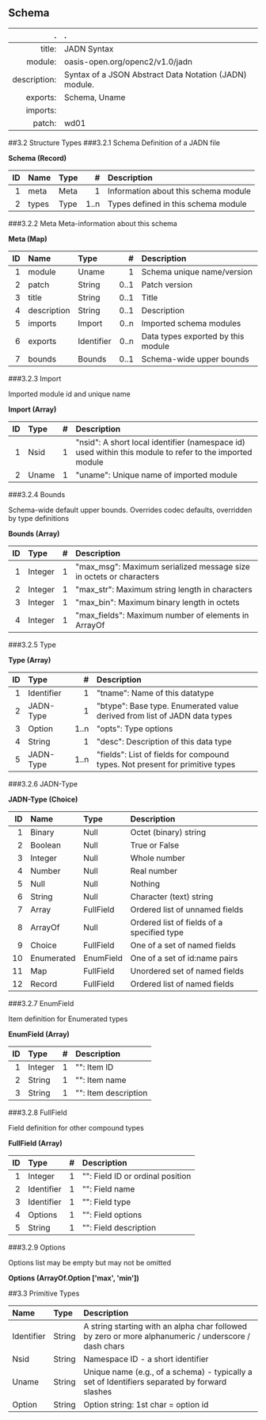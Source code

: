 <!-- Generated from schema/jadn-csdpr01.jadn, Fri Nov 16 10:38:31 2018-->
## Schema
.   | .  
---: | :---
title: | JADN Syntax
module: | oasis-open.org/openc2/v1.0/jadn
description: | Syntax of a JSON Abstract Data Notation (JADN) module.
exports: | Schema, Uname
imports: | 
patch: | wd01

##3.2 Structure Types
###3.2.1 Schema
Definition of a JADN file

**Schema (Record)**

ID | Name | Type | # | Description
---: | :--- | :--- | ---: | :---
1 | meta | Meta | 1 | Information about this schema module
2 | types | Type | 1..n | Types defined in this schema module

###3.2.2 Meta
Meta-information about this schema

**Meta (Map)**

ID | Name | Type | # | Description
---: | :--- | :--- | ---: | :---
1 | module | Uname | 1 | Schema unique name/version
2 | patch | String | 0..1 | Patch version
3 | title | String | 0..1 | Title
4 | description | String | 0..1 | Description
5 | imports | Import | 0..n | Imported schema modules
6 | exports | Identifier | 0..n | Data types exported by this module
7 | bounds | Bounds | 0..1 | Schema-wide upper bounds

###3.2.3 Import

Imported module id and unique name

**Import (Array)**

ID | Type | # | Description
---: | :--- | ---: | :---
1 | Nsid | 1 | "nsid": A short local identifier (namespace id) used within this module to refer to the imported module
2 | Uname | 1 | "uname": Unique name of imported module

###3.2.4 Bounds

Schema-wide default upper bounds.  Overrides codec defaults, overridden by type definitions

**Bounds (Array)**

ID | Type | # | Description
---: | :--- | ---: | :---
1 | Integer | 1 | "max_msg": Maximum serialized message size in octets or characters
2 | Integer | 1 | "max_str": Maximum string length in characters
3 | Integer | 1 | "max_bin": Maximum binary length in octets
4 | Integer | 1 | "max_fields": Maximum number of elements in ArrayOf

###3.2.5 Type

**Type (Array)**

ID | Type | # | Description
---: | :--- | ---: | :---
1 | Identifier | 1 | "tname": Name of this datatype
2 | JADN-Type | 1 | "btype": Base type.  Enumerated value derived from list of JADN data types
3 | Option | 1..n | "opts": Type options
4 | String | 1 | "desc": Description of this data type
5 | JADN-Type | 1..n | "fields": List of fields for compound types.  Not present for primitive types

###3.2.6 JADN-Type

**JADN-Type (Choice)**

ID | Name | Type | Description
---: | :--- | :--- | :---
1 | Binary | Null | Octet (binary) string
2 | Boolean | Null | True or False
3 | Integer | Null | Whole number
4 | Number | Null | Real number
5 | Null | Null | Nothing
6 | String | Null | Character (text) string
7 | Array | FullField | Ordered list of unnamed fields
8 | ArrayOf | Null | Ordered list of fields of a specified type
9 | Choice | FullField | One of a set of named fields
10 | Enumerated | EnumField | One of a set of id:name pairs
11 | Map | FullField | Unordered set of named fields
12 | Record | FullField | Ordered list of named fields

###3.2.7 EnumField

Item definition for Enumerated types

**EnumField (Array)**

ID | Type | # | Description
---: | :--- | ---: | :---
1 | Integer | 1 | "": Item ID
2 | String | 1 | "": Item name
3 | String | 1 | "": Item description

###3.2.8 FullField

Field definition for other compound types

**FullField (Array)**

ID | Type | # | Description
---: | :--- | ---: | :---
1 | Integer | 1 | "": Field ID or ordinal position
2 | Identifier | 1 | "": Field name
3 | Identifier | 1 | "": Field type
4 | Options | 1 | "": Field options
5 | String | 1 | "": Field description

###3.2.9 Options

Options list may be empty but may not be omitted

**Options (ArrayOf.Option ['max', 'min'])**

##3.3 Primitive Types

Name | Type | Description
:--- | :--- | :---
Identifier | String | A string starting with an alpha char followed by zero or more alphanumeric / underscore / dash chars
Nsid | String | Namespace ID - a short identifier
Uname | String | Unique name (e.g., of a schema) - typically a set of Identifiers separated by forward slashes
Option | String | Option string: 1st char = option id

